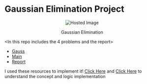 # Gaussian Elimination Project 

<div align="center">
  <img src="https://miro.medium.com/v2/resize:fit:2000/1*_UKY3mT4XuO7bXNc27Escw.png" alt="Hosted Image" />
  <p>Gaussian Elimination</p>
</div>

<In this repo includes the 4 problems and the report>
- [Gauss](./gauss.py)
- [Main](./main.py) 
- [Report](NC%20HW%205.pdf) 

 I used these resources to implement it!
[Click Here](https://www.geeksforgeeks.org/gaussian-elimination/) and
[Click Here](https://www.geeksforgeeks.org/take-matrix-input-from-user-in-python/)
to understand the concept and logic implementation

